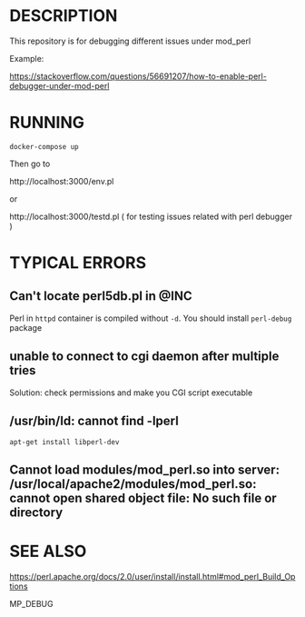 # DESCRIPTION

This repository is for debugging different issues under mod_perl

Example:

https://stackoverflow.com/questions/56691207/how-to-enable-perl-debugger-under-mod-perl

# RUNNING

```
docker-compose up
```

Then go to

http://localhost:3000/env.pl

or

http://localhost:3000/testd.pl ( for testing issues related with perl debugger )


# TYPICAL ERRORS

## Can't locate perl5db.pl in @INC

Perl in `httpd` container is compiled without `-d`. You should install `perl-debug` package

## unable to connect to cgi daemon after multiple tries

Solution: check permissions and make you CGI script executable

## /usr/bin/ld: cannot find -lperl

`apt-get install libperl-dev`

## Cannot load modules/mod_perl.so into server: /usr/local/apache2/modules/mod_perl.so: cannot open shared object file: No such file or directory

# SEE ALSO

https://perl.apache.org/docs/2.0/user/install/install.html#mod_perl_Build_Options

MP_DEBUG